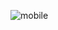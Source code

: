 ![mobile](https://github.com/AdnaneBakkou/QuizzApp/assets/69118882/80a87a1c-98a4-4eb3-92dc-eb51dd07e736)
